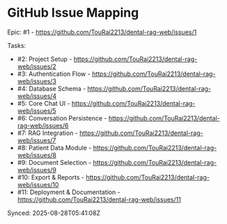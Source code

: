 # GitHub Issue Mapping

Epic: #1 - https://github.com/TouRai2213/dental-rag-web/issues/1

Tasks:
- #2: Project Setup - https://github.com/TouRai2213/dental-rag-web/issues/2
- #3: Authentication Flow - https://github.com/TouRai2213/dental-rag-web/issues/3
- #4: Database Schema - https://github.com/TouRai2213/dental-rag-web/issues/4
- #5: Core Chat UI - https://github.com/TouRai2213/dental-rag-web/issues/5
- #6: Conversation Persistence - https://github.com/TouRai2213/dental-rag-web/issues/6
- #7: RAG Integration - https://github.com/TouRai2213/dental-rag-web/issues/7
- #8: Patient Data Module - https://github.com/TouRai2213/dental-rag-web/issues/8
- #9: Document Selection - https://github.com/TouRai2213/dental-rag-web/issues/9
- #10: Export & Reports - https://github.com/TouRai2213/dental-rag-web/issues/10
- #11: Deployment & Documentation - https://github.com/TouRai2213/dental-rag-web/issues/11

Synced: 2025-08-28T05:41:08Z
